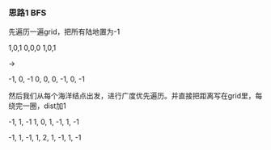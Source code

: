 ### 思路1 BFS

先遍历一遍grid，把所有陆地置为-1

1,0,1
0,0,0
1,0,1

->

-1, 0, -1
 0, 0, 0,
-1, 0, -1

然后我们从每个海洋结点出发，进行广度优先遍历。并直接把距离写在grid里，每绕完一圈，dist加1

-1, 1, -1
 1, 0, 1,
-1, 1, -1

-1, 1, -1,
 1, 2, 1,
-1, 1, -1


